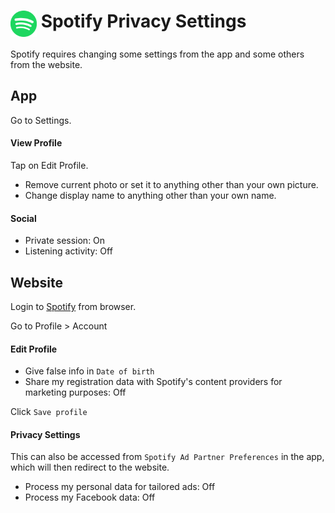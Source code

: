 # <img src="../icons/spotify.svg" width="42" align="top"> Spotify Privacy Settings

Spotify requires changing some settings from the app and some others from the website.



## App

Go to Settings.

#### View Profile
Tap on Edit Profile.
- Remove current photo or set it to anything other than your own picture.
- Change display name to anything other than your own name.

#### Social
- Private session: On
- Listening activity: Off



## Website

Login to [Spotify](https://www.spotify.com) from browser.

Go to Profile > Account

#### Edit Profile
- Give false info in `Date of birth`
- Share my registration data with Spotify's content providers for marketing purposes: Off

Click `Save profile`

#### Privacy Settings

This can also be accessed from `Spotify Ad Partner Preferences` in the app, which will then redirect to the website.

- Process my personal data for tailored ads: Off
- Process my Facebook data: Off